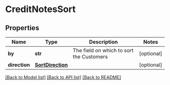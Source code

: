 # CreditNotesSort


## Properties
Name | Type | Description | Notes
------------ | ------------- | ------------- | -------------
**by** | **str** | The field on which to sort the Customers | [optional] 
**direction** | [**SortDirection**](SortDirection.md) |  | [optional] 

[[Back to Model list]](../../README.md#documentation-for-models) [[Back to API list]](../../README.md#documentation-for-api-endpoints) [[Back to README]](../../README.md)


